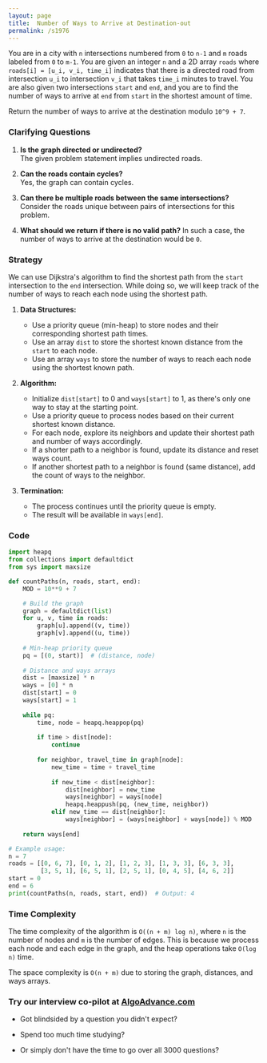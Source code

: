 ```yaml
---
layout: page
title:  Number of Ways to Arrive at Destination-out
permalink: /s1976
---
```


You are in a city with `n` intersections numbered from `0` to `n-1` and `m` roads labeled from `0` to `m-1`. You are given an integer `n` and a 2D array `roads` where `roads[i] = [u_i, v_i, time_i]` indicates that there is a directed road from intersection `u_i` to intersection `v_i` that takes `time_i` minutes to travel. You are also given two intersections `start` and `end`, and you are to find the number of ways to arrive at `end` from `start` in the shortest amount of time.

Return the number of ways to arrive at the destination modulo `10^9 + 7`.

### Clarifying Questions

1. **Is the graph directed or undirected?**  
   The given problem statement implies undirected roads.

2. **Can the roads contain cycles?**  
   Yes, the graph can contain cycles.

3. **Can there be multiple roads between the same intersections?**  
   Consider the roads unique between pairs of intersections for this problem.

4. **What should we return if there is no valid path?**
   In such a case, the number of ways to arrive at the destination would be `0`.

### Strategy

We can use Dijkstra's algorithm to find the shortest path from the `start` intersection to the `end` intersection. While doing so, we will keep track of the number of ways to reach each node using the shortest path.

1. **Data Structures:**  
   - Use a priority queue (min-heap) to store nodes and their corresponding shortest path times.
   - Use an array `dist` to store the shortest known distance from the `start` to each node.
   - Use an array `ways` to store the number of ways to reach each node using the shortest known path.

2. **Algorithm:**
   - Initialize `dist[start]` to 0 and `ways[start]` to 1, as there's only one way to stay at the starting point.
   - Use a priority queue to process nodes based on their current shortest known distance.
   - For each node, explore its neighbors and update their shortest path and number of ways accordingly.
   - If a shorter path to a neighbor is found, update its distance and reset ways count.
   - If another shortest path to a neighbor is found (same distance), add the count of ways to the neighbor.

3. **Termination:**
   - The process continues until the priority queue is empty.
   - The result will be available in `ways[end]`.

### Code

```python
import heapq
from collections import defaultdict
from sys import maxsize

def countPaths(n, roads, start, end):
    MOD = 10**9 + 7

    # Build the graph
    graph = defaultdict(list)
    for u, v, time in roads:
        graph[u].append((v, time))
        graph[v].append((u, time))
    
    # Min-heap priority queue
    pq = [(0, start)]  # (distance, node)
    
    # Distance and ways arrays
    dist = [maxsize] * n
    ways = [0] * n
    dist[start] = 0
    ways[start] = 1
    
    while pq:
        time, node = heapq.heappop(pq)
        
        if time > dist[node]:
            continue
        
        for neighbor, travel_time in graph[node]:
            new_time = time + travel_time
            
            if new_time < dist[neighbor]:
                dist[neighbor] = new_time
                ways[neighbor] = ways[node]
                heapq.heappush(pq, (new_time, neighbor))
            elif new_time == dist[neighbor]:
                ways[neighbor] = (ways[neighbor] + ways[node]) % MOD
    
    return ways[end]

# Example usage:
n = 7
roads = [[0, 6, 7], [0, 1, 2], [1, 2, 3], [1, 3, 3], [6, 3, 3], 
         [3, 5, 1], [6, 5, 1], [2, 5, 1], [0, 4, 5], [4, 6, 2]]
start = 0
end = 6
print(countPaths(n, roads, start, end))  # Output: 4
```

### Time Complexity

The time complexity of the algorithm is `O((n + m) log n)`, where `n` is the number of nodes and `m` is the number of edges. This is because we process each node and each edge in the graph, and the heap operations take `O(log n)` time.

The space complexity is `O(n + m)` due to storing the graph, distances, and ways arrays.


### Try our interview co-pilot at [AlgoAdvance.com](https://algoAdvance.com)

- Got blindsided by a question you didn't expect?

- Spend too much time studying?

- Or simply don't have the time to go over all 3000 questions?

